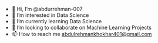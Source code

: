 - 👋 Hi, I’m @abdurrehman-007
- 👀 I’m interested in Data Science
- 🌱 I’m currently learning Data Science
- 💞️ I’m looking to collaborate on Machine Learning Projects
- 📫 How to reach me abdulrehmankhokhar401@gmail.com

<!---
abdurrehman-007/abdurrehman-007 is a ✨ special ✨ repository because its `README.md` (this file) appears on your GitHub profile.
You can click the Preview link to take a look at your changes.
--->
